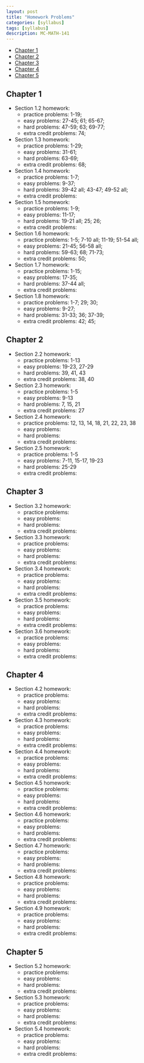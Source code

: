 ```yaml
---
layout: post
title: "Homework Problems"
categories: [syllabus]
tags: [syllabus]
description: MC-MATH-141
---
```


* [Chapter 1](#chapter-1)
* [Chapter 2](#chapter-2)
* [Chapter 3](#chapter-3)
* [Chapter 4](#chapter-4)
* [Chapter 5](#chapter-5)

## Chapter 1
* Section 1.2 homework:
    * practice problems: 1-19;
    * easy problems: 27-45; 61; 65-67;
    * hard problems: 47-59; 63; 69-77;
    * extra credit problems: 74;
* Section 1.3 homework:
    * practice problems: 1-29;
    * easy problems: 31-61;
    * hard problems: 63-69;
    * extra credit problems: 68;
* Section 1.4 homework:
    * practice problems: 1-7;
    * easy problems: 9-37;
    * hard problems: 39-42 all; 43-47; 49-52 all;
    * extra credit problems: 
* Section 1.5 homework:
    * practice problems: 1-9;
    * easy problems: 11-17;
    * hard problems: 19-21 all; 25; 26;
    * extra credit problems: 
* Section 1.6 homework:
    * practice problems: 1-5; 7-10 all; 11-19; 51-54 all;
    * easy problems: 21-45; 56-58 all;
    * hard problems: 59-63; 68; 71-73;
    * extra credit problems: 50;
* Section 1.7 homework:
    * practice problems: 1-15;
    * easy problems: 17-35;
    * hard problems: 37-44 all;
    * extra credit problems: 
* Section 1.8 homework:
    * practice problems: 1-7; 29; 30;
    * easy problems: 9-27;
    * hard problems: 31-33; 36; 37-39; 
    * extra credit problems: 42; 45;


## Chapter 2
* Section 2.2 homework:
    * practice problems: 1-13 
    * easy problems: 19-23, 27-29
    * hard problems: 39, 41, 43
    * extra credit problems: 38, 40
* Section 2.3 homework:
    * practice problems: 1-5
    * easy problems: 9-13
    * hard problems: 7, 15, 21
    * extra credit problems: 27
* Section 2.4 homework:
    * practice problems: 12, 13, 14, 18, 21, 22, 23, 38 
    * easy problems: 
    * hard problems: 
    * extra credit problems: 
* Section 2.5 homework:
    * practice problems: 1-5 
    * easy problems: 7-11, 15-17, 19-23
    * hard problems: 25-29
    * extra credit problems: 


## Chapter 3
* Section 3.2 homework:
    * practice problems: 
    * easy problems: 
    * hard problems: 
    * extra credit problems: 
* Section 3.3 homework:
    * practice problems: 
    * easy problems: 
    * hard problems: 
    * extra credit problems: 
* Section 3.4 homework:
    * practice problems: 
    * easy problems: 
    * hard problems: 
    * extra credit problems: 
* Section 3.5 homework:
    * practice problems: 
    * easy problems: 
    * hard problems: 
    * extra credit problems: 
* Section 3.6 homework:
    * practice problems: 
    * easy problems: 
    * hard problems: 
    * extra credit problems: 


## Chapter 4
* Section 4.2 homework:
    * practice problems: 
    * easy problems: 
    * hard problems: 
    * extra credit problems: 
* Section 4.3 homework:
    * practice problems: 
    * easy problems: 
    * hard problems: 
    * extra credit problems: 
* Section 4.4 homework:
    * practice problems: 
    * easy problems: 
    * hard problems: 
    * extra credit problems: 
* Section 4.5 homework:
    * practice problems: 
    * easy problems: 
    * hard problems: 
    * extra credit problems: 
* Section 4.6 homework:
    * practice problems: 
    * easy problems: 
    * hard problems: 
    * extra credit problems: 
* Section 4.7 homework:
    * practice problems: 
    * easy problems: 
    * hard problems: 
    * extra credit problems: 
* Section 4.8 homework:
    * practice problems: 
    * easy problems: 
    * hard problems: 
    * extra credit problems: 
* Section 4.9 homework:
    * practice problems: 
    * easy problems: 
    * hard problems: 
    * extra credit problems: 


## Chapter 5
* Section 5.2 homework:
    * practice problems: 
    * easy problems: 
    * hard problems: 
    * extra credit problems: 
* Section 5.3 homework:
    * practice problems: 
    * easy problems: 
    * hard problems: 
    * extra credit problems: 
* Section 5.4 homework:
    * practice problems: 
    * easy problems: 
    * hard problems: 
    * extra credit problems: 
